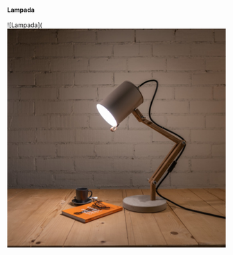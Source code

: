 #### Lampada

![Lampada](
![Texto alternativo](https://github.com/mcalex468/Lampada/blob/master/lampada.jpg)

